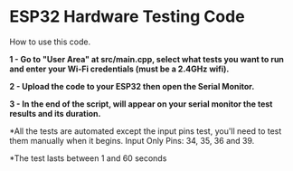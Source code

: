 # ESP32 Hardware Testing Code

How to use this code.

**1 - Go to "User Area" at src/main.cpp, select what tests you want to run and enter your Wi-Fi credentials (must be a 2.4GHz wifi).**

**2 - Upload the code to your ESP32 then open the Serial Monitor.**

**3 - In the end of the script, will appear on your serial monitor the test results and its duration.**


  *All the tests are automated except the input pins test, you'll need to test them manually when it begins.
    Input Only Pins: 34, 35, 36 and 39.
    
  *The test lasts between 1 and 60 seconds
